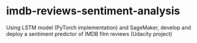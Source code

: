 # imdb-reviews-sentiment-analysis
Using LSTM model (PyTorch implementation) and SageMaker, develop and deploy a sentiment predictor of IMDB film reviews (Udacity project)
